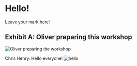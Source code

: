 # Hello!Leave your mark here!## Exhibit A: Oliver preparing this workshop![Oliver preparing the workshop](https://media.giphy.com/media/unQ3IJU2RG7DO/giphy.gif)Chris Henry:Hello everyone!![hello](https://media.giphy.com/media/3o7TKNAKmaV3z0mNkQ/source.gif)
